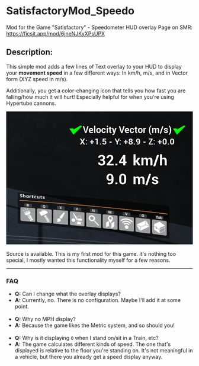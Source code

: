 # SatisfactoryMod_Speedo
Mod for the Game "Satisfactory" - Speedometer HUD overlay
Page on SMR: https://ficsit.app/mod/6jneNJKyXPsUPX

## Description:
This simple mod adds a few lines of Text overlay to your HUD to display your **movement speed** in a few different ways: In km/h, m/s, and in Vector form (XYZ speed in m/s).

Additionally, you get a color-changing icon that tells you how fast you are falling/how much it will hurt! Especially helpful for when you're using Hypertube cannons.

![IGExample](/auxFiles/example.png "IGExample")

Source is available.
This is my first mod for this game. it's nothing too special, I mostly wanted this functionality myself for a few reasons.

---
### FAQ
- **Q:** Can I change what the overlay displays?
- **A:** Currently, no. There is no configuration. Maybe I'll add it at some point.
<br><br>
- **Q:** Why no MPH display?
- **A:** Because the game likes the Metric system, and so should you!
<br><br>
- **Q:** Why is it displaying `0` when I stand on/sit in a Train, etc?
- **A:** The game calculates different kinds of speed. The one that's displayed is relative to the floor you're standing on. It's not meaningful in a vehicle, but there you already get a speed display anyway.